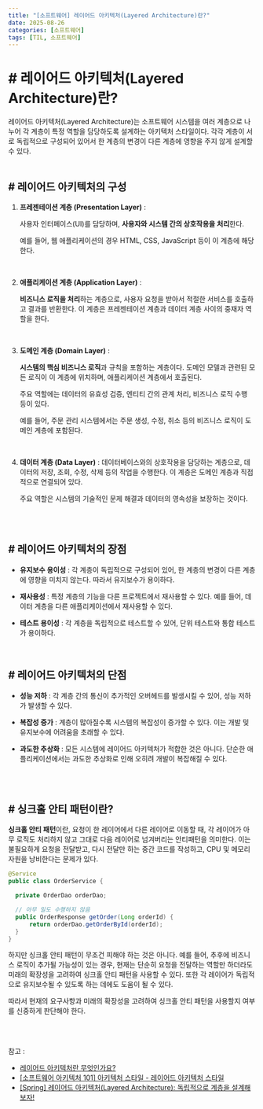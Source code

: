 ```yaml
---
title: "[소프트웨어] 레이어드 아키텍처(Layered Architecture)란?"
date: 2025-08-26
categories: [소프트웨어]
tags: [TIL, 소프트웨어]
---
```



# # 레이어드 아키텍처(Layered Architecture)란?

레이어드 아키텍처(Layered Architecture)는 소프트웨어 시스템을 여러 계층으로 나누어 각 계층이 특정 역할을 담당하도록 설계하는 아키텍처 스타일이다. 각각 계층이 서로 독립적으로 구성되어 있어서 한 계층의 변경이 다른 계층에 영향을 주지 않게 설계할 수 있다.
<br /><br />

## # 레이어드 아키텍처의 구성

1. **프레젠테이션 계층 (Presentation Layer)** : 
   
   사용자 인터페이스(UI)를 담당하며, **사용자와 시스템 간의 상호작용을 처리**한다.
   
   예를 들어, 웹 애플리케이션의 경우 HTML, CSS, JavaScript 등이 이 계층에 해당한다.
<br />

2. **애플리케이션 계층 (Application Layer)** : 
   
   **비즈니스 로직을 처리**하는 계층으로, 사용자 요청을 받아서 적절한 서비스를 호출하고 결과를 반환한다. 이 계층은 프레젠테이션 계층과 데이터 계층 사이의 중재자 역할을 한다.
<br />

3. **도메인 계층 (Domain Layer)** :
   
   **시스템의 핵심 비즈니스 로직**과 규칙을 포함하는 계층이다. 도메인 모델과 관련된 모든 로직이 이 계층에 위치하며, 애플리케이션 계층에서 호출된다.

   주요 역할에는 데이터의 유효성 검증, 엔티티 간의 관계 처리, 비즈니스 로직 수행 등이 있다.

   예를 들어, 주문 관리 시스템에서는 주문 생성, 수정, 취소 등의 비즈니스 로직이 도메인 계층에 포함된다.
<br />

4. **데이터 계층 (Data Layer)** : 
   데이터베이스와의 상호작용을 담당하는 계층으로, 데이터의 저장, 조회, 수정, 삭제 등의 작업을 수행한다. 이 계층은 도메인 계층과 직접적으로 연결되어 있다. 
   
   주요 역할은 시스템의 기술적인 문제 해결과 데이터의 영속성을 보장하는 것이다.

<br /><br />

## # 레이어드 아키텍처의 장점

- **유지보수 용이성** : 각 계층이 독립적으로 구성되어 있어, 한 계층의 변경이 다른 계층에 영향을 미치지 않는다. 따라서 유지보수가 용이하다.

- **재사용성** : 특정 계층의 기능을 다른 프로젝트에서 재사용할 수 있다. 예를 들어, 데이터 계층을 다른 애플리케이션에서 재사용할 수 있다.

- **테스트 용이성** : 각 계층을 독립적으로 테스트할 수 있어, 단위 테스트와 통합 테스트가 용이하다.

<br />

## # 레이어드 아키텍처의 단점

- **성능 저하** : 각 계층 간의 통신이 추가적인 오버헤드를 발생시킬 수 있어, 성능 저하가 발생할 수 있다.

- **복잡성 증가** : 계층이 많아질수록 시스템의 복잡성이 증가할 수 있다. 이는 개발 및 유지보수에 어려움을 초래할 수 있다.

- **과도한 추상화** : 모든 시스템에 레이어드 아키텍처가 적합한 것은 아니다. 단순한 애플리케이션에서는 과도한 추상화로 인해 오히려 개발이 복잡해질 수 있다.

<br /><br />

## # 싱크홀 안티 패턴이란?

**싱크홀 안티 패턴**이란, 요청이 한 레이어에서 다른 레이어로 이동할 때, 각 레이어가 아무 로직도 처리하지 않고 그대로 다음 레이어로 넘겨버리는 안티패턴을 의미한다. 이는 불필요하게 요청을 전달받고, 다시 전달만 하는 중간 코드를 작성하고, CPU 및 메모리 자원을 낭비한다는 문제가 있다.

```java
@Service
public class OrderService {

  private OrderDao orderDao;

  // 아무 일도 수행하지 않음
  public OrderResponse getOrder(Long orderId) {
      return orderDao.getOrderById(orderId);
  }
}
```

하지만 싱크홀 안티 패턴이 무조건 피해야 하는 것은 아니다.
예를 들어, 추후에 비즈니스 로직이 추가될 가능성이 있는 경우, 현재는 단순히 요청을 전달하는 역할만 하더라도 미래의 확장성을 고려하여 싱크홀 안티 패턴을 사용할 수 있다. 또한 각 레이어가 독립적으로 유지보수될 수 있도록 하는 데에도 도움이 될 수 있다.

따라서 현재의 요구사항과 미래의 확장성을 고려하여 싱크홀 안티 패턴을 사용할지 여부를 신중하게 판단해야 한다.

<br /><br />

참고 : 
- [레이어드 아키텍처란 무엇인가요?](https://www.maeil-mail.kr/question/310)
- [[소프트웨어 아키텍처 101] 아키텍처 스타일 - 레이어드 아키텍처 스타일](https://velog.io/@d5h22kim/%EC%86%8C%ED%94%84%ED%8A%B8%EC%9B%A8%EC%96%B4-%EC%95%84%ED%82%A4%ED%85%8D%EC%B2%98-101-%EC%95%84%ED%82%A4%ED%85%8D%EC%B2%98-%EC%8A%A4%ED%83%80%EC%9D%BC-%EB%A0%88%EC%9D%B4%EC%96%B4%EB%93%9C-%EC%95%84%ED%82%A4%ED%85%8D%EC%B2%98-%EC%8A%A4%ED%83%80%EC%9D%BC)
- [[Spring] 레이어드 아키텍처(Layered Architecture): 독립적으로 계층을 설계해보자!](https://engineerinsight.tistory.com/63)